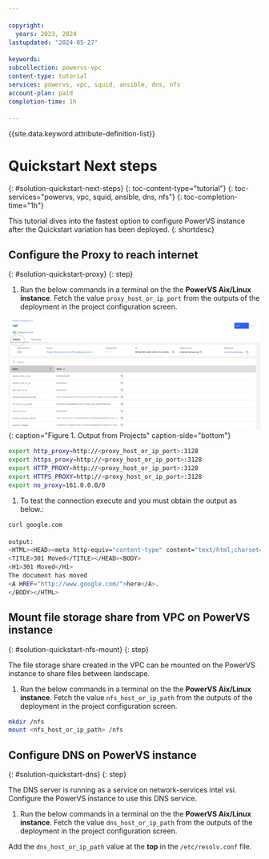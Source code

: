 ```yaml
---

copyright:
  years: 2023, 2024
lastupdated: "2024-05-27"

keywords:
subcollection: powervs-vpc
content-type: tutorial
services: powervs, vpc, squid, ansible, dns, nfs
account-plan: paid
completion-time: 1h

---
```


{{site.data.keyword.attribute-definition-list}}

# Quickstart Next steps
{: #solution-quickstart-next-steps}
{: toc-content-type="tutorial"}
{: toc-services="powervs, vpc, squid, ansible, dns, nfs"}
{: toc-completion-time="1h"}

This tutorial dives into the fastest option to configure PowerVS instance after the Quickstart variation has been deployed.
{: shortdesc}


## Configure the Proxy to reach internet
{: #solution-quickstart-proxy}
{: step}


1.  Run the below commands in a terminal on the the **PowerVS Aix/Linux instance**. Fetch the value `proxy_host_or_ip_port` from the outputs of the deployment in the project configuration screen.

![Projects Output](images/projects-outputs.png){: caption="Figure 1. Output from Projects" caption-side="bottom"}

```sh
export http_proxy=http://<proxy_host_or_ip_port>:3128
export https_proxy=http://<proxy_host_or_ip_port>:3128
export HTTP_PROXY=http://<proxy_host_or_ip_port>:3128
export HTTPS_PROXY=http://<proxy_host_or_ip_port>:3128
export no_proxy=161.0.0.0/0
```

1. To test the connection execute and you must obtain the output as below.:
    
```sh
curl google.com

output:
<HTML><HEAD><meta http-equiv="content-type" content="text/html;charset=utf-8">
<TITLE>301 Moved</TITLE></HEAD><BODY>
<H1>301 Moved</H1>
The document has moved
<A HREF="http://www.google.com/">here</A>.
</BODY></HTML>
```

## Mount file storage share from VPC on PowerVS instance
{: #solution-quickstart-nfs-mount}
{: step}

The file storage share created in the VPC can be mounted on the PowerVS instance to share files between landscape.

1.  Run the below commands in a terminal on the the **PowerVS Aix/Linux instance**. Fetch the value `nfs_host_or_ip_path` from the outputs of the deployment in the project configuration screen.

```sh
mkdir /nfs
mount <nfs_host_or_ip_path> /nfs
```

## Configure DNS on PowerVS instance
{: #solution-quickstart-dns}
{: step}

The DNS server is running as a service on network-services intel vsi. Configure the PowerVS instance to use this DNS service.

1.  Run the below commands in a terminal on the the **PowerVS Aix/Linux instance**. Fetch the value `dns_host_or_ip_path` from the outputs of the deployment in the project configuration screen. 

Add the `dns_host_or_ip_path` value at the **top** in the `/etc/resolv.conf` file.
